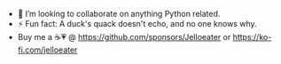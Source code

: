 - 👯 I’m looking to collaborate on anything Python related.
- ⚡ Fun fact: A duck's quack doesn't echo, and no one knows why.
- Buy me a ☕💗 @ https://github.com/sponsors/Jelloeater or https://ko-fi.com/jelloeater
